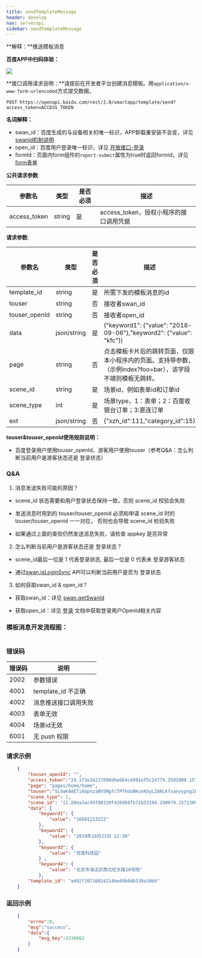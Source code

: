 ```yaml
---
title: sendTemplateMessage
header: develop
nav: serverapi
sidebar: sendTemplateMessage
---
```

 

**解释：**推送模板消息

**百度APP中扫码体验：**

<img src="https://b.bdstatic.com/miniapp/assets/images/doc_demo/templateMessage.png"  class="demo-qrcode-image" />


**接口调用请求说明：**请提前在开发者平台创建消息模板。用`application/x-www-form-urlencoded`方式提交数据。

```
POST https://openapi.baidu.com/rest/2.0/smartapp/template/send?access_token=ACCESS_TOKEN

```


**名词解释：**

- swan_id：百度生成的与设备相关的唯一标识，APP卸载重安装不会变，详见 [swanid机制说明](http://smartprogram.baidu.com/docs/develop/api/open_userinfo/#swanid%E6%9C%BA%E5%88%B6%E8%AF%B4%E6%98%8E/)
- open_id：百度用户登录唯一标识，详见 [开放接口-登录](https://smartprogram.baidu.com/docs/develop/api/open/log_Session-Key/)
- formId：页面内form组件的`report-submit`属性为true时返回formid，详见 [form表单](https://smartprogram.baidu.com/docs/develop/component/formlist_form/)

**公共请求参数**:

参数名 | 类型 | 是否必须 | 描述
----- |-----| ------| -----
access_token |string | 是 | access_token，授权小程序的接口调用凭据

**请求参数**:

参数名 | 类型 | 是否必须 | 描述
----- |-----| ------| -----
template\_id |string |是| 所需下发的模板消息的id
touser|string|否|接收者swan_id
touser\_openId|string|否|接收者open_id
data|json/string|是|{"keyword1": {"value": "2018-09-06"},"keyword2": {"value": "kfc"}}
page|string|否|点击模板卡片后的跳转页面，仅限本小程序内的页面。支持带参数，（示例index?foo=bar），该字段不填则模板无跳转。
scene\_id|string|是|场景id，例如表单id和订单id
scene\_type|int|是|	场景type，1：表单；2：百度收银台订单；3:直连订单
ext|json/string|否|{"xzh\_id":111,"category\_id":15}                           |

**touser&touser_openId使用规则说明：**

- 百度登录用户使用touser_openId，游客用户使用touser（参考Q&A：怎么判断当前用户是游客状态还是 登录状态）

### Q&A

1. 消息发送失败可能的原因？

 - scene\_id 状态需要和用户登录状态保持一致，否则 scene_id 校验会失败

 - 发送消息时用到的 touser/touser\_openid 必须和申请 scene\_id 时的 touser/touser\_openid 一一对应， 否则也会导致 scene\_id 检验失败

 - 如果通过上面的查验仍然发送消息失败，请检查 appkey 是否异常

2. 怎么判断当前用户是游客状态还是 登录状态？

 - scene_id最后一位是 1 代表登录状态, 最后一位是 0 代表未 登录游客状态

 - 通过[swan.isLoginSync](https://smartprogram.baidu.com/docs/develop/api/open/log_swan-isLoginSync/) API可以判断当前用户是否为 登录状态

3. 如何获取swan\_id & open\_id？

 - 获取swan\_id：详见 [swan.getSwanId](https://smartprogram.baidu.com/docs/develop/api/open/userinfo_swan-getSwanId/)

 - 获取open\_id：详见 [ 登录](https://smartprogram.baidu.com/docs/develop/api/open/log_Session-Key/) 文档中获取登录用户OpenId相关内容


### 模板消息开发流程图：

![<picture>](../../../img/api/information/user3.png)

### 错误码

| 错误码  | 说明               |
|-------|------------------|
| 2002 | 参数错误             |
| 4001 | template\_id 不正确 |
| 4002 | 消息推送接口调用失败       |
| 4003 | 表单无效             |
| 4004 | 场景id无效           |
| 6001 | 无 push 权限        |

### 请求示例

```json
    {
    	"touser_openId": "",
    	"access_token":"24.173e34227090dbe664c4991ef5c24779.2592000.1573901211.282335-16099124", 
    	"page": "pages/home/home",
    	"touser":"SL9aK4AETi6bpnzaBVSMgfcTPfkUuNKuvKbyLZmNLKfxanvypng1UCzjgn5VG82QbFeiRdhdsa1q1JnV279RWu8pA", 
    	"scene_type": 1, 
    	"scene_id": "11.d9ea3ac49f00320f4269b8fb72b53194.290079.1571309167.0",
    	"data": {
    		"keyword1": {
    			"value": "16601213222"
    		},
    		"keyword2": {
    			"value": "2019年10月23日 12:30"
    		},
    		"keyword3": {
    			"value": "百度科技园"
    		} ,
    		"keyword4": {
    			"value": "北京市海淀区西北旺东路10号院"
    		}, 
    	"template_id": "ad92f10716024214be69b0db539a30b6"
    }
```
 
### 返回示例

```json
    {
	    "errno":0,
	    "msg":"success",
	    "data":{
	    	"msg_key":4330862
	    }
    }
```